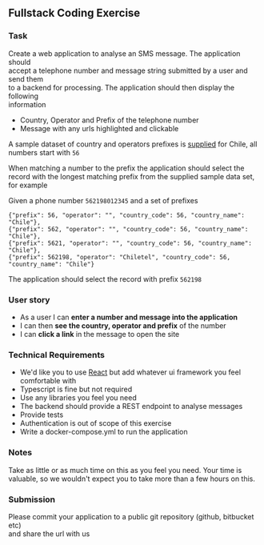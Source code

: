 ## Fullstack Coding Exercise 
### Task   
Create a web application to analyse an SMS message.  The application should     
accept a telephone number and message string submitted by a user and send them     
to a backend for processing.  The application should then display the following     
information    
    
- Country, Operator and Prefix of the telephone number 
- Message with any urls highlighted and clickable   

A sample dataset of country and operators prefixes is [supplied](./sampledata.json) for Chile, all numbers start with `56`

When matching a number to the prefix the application should select the record with the longest matching prefix from the supplied sample data set, for example

Given a phone number `562198012345`  and a set of prefixes

    {"prefix": 56, "operator": "", "country_code": 56, "country_name": "Chile"},  
    {"prefix": 562, "operator": "", "country_code": 56, "country_name": "Chile"},
    {"prefix": 5621, "operator": "", "country_code": 56, "country_name": "Chile"},
    {"prefix": 562198, "operator": "Chiletel", "country_code": 56, "country_name": "Chile"}

The application should select the record with prefix `562198`
    
### User story 
 - As a user I can **enter a number and message into the application**
 - I can then **see the country, operator and prefix** of the number    
 - I can **click a link** in the message to open the site 
  
### Technical Requirements  
- We'd like you to use [React](https://facebook.github.io/react/) but add whatever ui framework you feel comfortable with 
- Typescript is fine but not required  
- Use any libraries you feel you need 
- The backend should provide a REST endpoint to analyse messages  
- Provide tests  
- Authentication is out of scope of this exercise  
- Write a docker-compose.yml to run the application  
  
### Notes  
Take as little or as much time on this as you feel you need. 
Your time is valuable, so we wouldn't expect you to take more than a few hours on this.  
  
### Submission  
Please commit your application to a public git repository (github, bitbucket etc)   
and share the url with us
